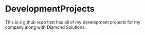 # DevelopmentProjects
This is a github repo that has all of my development projects for my company along with Diamond Solutions.
